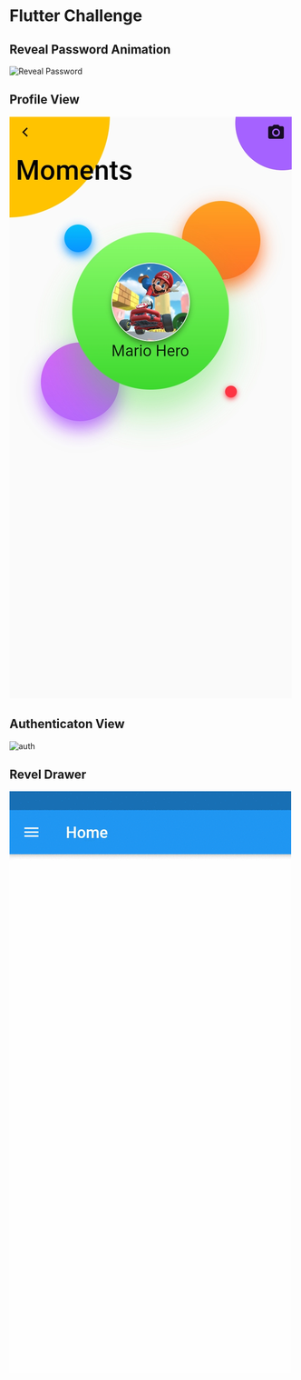 # Flutter Challenge
## Reveal Password Animation
![Reveal Password](https://github.com/manojeeva/flutter_challenge/blob/master/reveal_password.gif)
## Profile View
![profile](https://github.com/manojeeva/flutter_challenge/blob/master/profile.jpg)
## Authenticaton View
![auth](https://github.com/manojeeva/flutter_challenge/blob/master/auth.gif)
## Revel Drawer
![drawer](https://github.com/manojeeva/flutter_challenge/blob/master/reve_drawer.gif)
